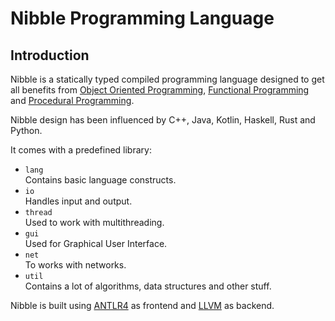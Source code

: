 # Nibble Programming Language

## Introduction

Nibble is a statically typed compiled programming language designed to get all benefits 
from [Object Oriented Programming](https://en.wikipedia.org/wiki/Object-oriented_programming),
[Functional Programming](https://en.wikipedia.org/wiki/Functional_programming) and
[Procedural Programming](https://en.wikipedia.org/wiki/Procedural_programming).

Nibble design has been influenced by C++, Java, Kotlin, Haskell, Rust and Python.

It comes with a predefined library:
* `lang`  
  Contains basic language constructs.
* `io`  
  Handles input and output. 
* `thread`    
  Used to work with multithreading.
* `gui`   
  Used for Graphical User Interface.
* `net`   
  To works with networks.
* `util`    
  Contains a lot of algorithms, data structures and other stuff.

Nibble is built using [ANTLR4](https://www.antlr.org/) as frontend and [LLVM](https://llvm.org/) as backend.
